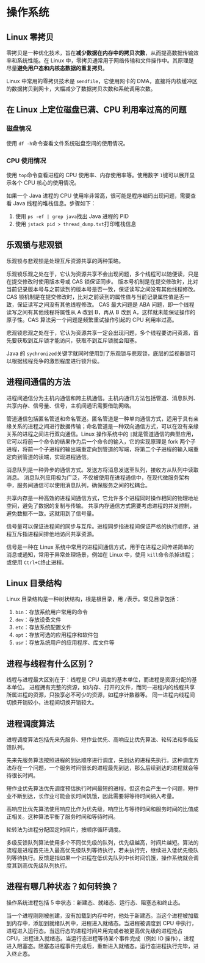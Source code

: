 # 操作系统

## Linux 零拷贝

零拷贝是一种优化技术，旨在**减少数据在内存中的拷贝次数**，从而提高数据传输效率和系统性能。在 Linux 中，零拷贝通常用于网络传输和文件操作中。其原理是尽量**避免用户态和内核态数据的重复拷贝**。

Linux 中常用的零拷贝技术是 `sendfile`，它使用网卡的 DMA，直接将内核缓冲区的数据拷贝到网卡，大幅减少了数据拷贝次数和系统调用次数。

## 在 Linux 上定位磁盘已满、CPU 利用率过高的问题

### 磁盘情况

使用 `df -h`命令查看文件系统磁盘空间的使用情况。

### CPU 使用情况

使用 `top`命令查看进程的 CPU 使用率、内存使用率等。使用数字 `1`键可以展开显示各个 CPU 核心的使用情况。

如果一个 Java 进程的 CPU 使用率非常高，很可能是程序编码出现问题，需要查看 Java 线程的堆栈信息。步骤如下：

1. 使用 `ps -ef | grep java`找出 Java 进程的 PID
2. 使用 `jstack pid > thread_dump.txt`打印堆栈信息

## 乐观锁与悲观锁

乐观锁与悲观锁是处理互斥资源共享的两种策略。

乐观锁乐观之处在于，它认为资源共享不会出现问题，多个线程可以随便读，只是在提交修改时使用版本号或 CAS 锁保证同步。
版本号机制是在提交修改时，比对当前记录版本号与之前读到的版本号是否一致，保证读写之间没有其他线程修改。
CAS 锁机制是在提交修改时，比对之前读到的属性值与当前记录属性值是否一致，保证读写之间没有其他线程修改。
CAS 最大问题是 ABA 问题，即一个线程读写之间有其他线程将属性从 A 改到 B，再从 B 改到 A，这样就未能保证操作的原子性。CAS 算法另一个问题是频繁重试操作引起的 CPU 利用率过高。

悲观锁悲观之处在于，它认为资源共享一定会出现问题，多个线程要访问资源，首先要获取到互斥锁才能访问，获取不到互斥锁就会阻塞。

Java 的 `sychronized`关键字就同时使用到了乐观锁与悲观锁，底层的监视器锁可以根据线程竞争的激烈程度进行锁升级。

## 进程间通信的方法

进程间通信分为主机内通信和跨主机通信。主机内通讯方法包括管道、消息队列、共享内存、信号量、信号，主机间通讯需要借助网络。

管道通信包括匿名管道和命名管道。匿名管道是一种单向通信方式，适用于具有亲缘关系的进程之间进行数据传输；命名管道是一种双向通信方式，可以在没有亲缘关系的进程之间进行双向通信。Linux 操作系统中的 `|`就是管道通信的典型应用，它可以将前一个命令的结果作为后一个命令的输入，它的实现原理是 fork 两个子进程，将前一个子进程的输出端重定向到管道的写端，将第二个子进程的输入端重定向到管道的读端，实现进程通信。

消息队列是一种异步的通信方式。发送方将消息发送至队列，接收方从队列中读取消息。
消息队列应用极为广泛，不仅被使用在进程通信中，在现代微服务架构中，服务间通信可以使用消息队列，确保服务之间的松耦合。

共享内存是一种高效的进程间通信方式，它允许多个进程同时操作相同的物理地址空间，避免了数据的复制与传输。
共享内存通信方式需要考虑进程的并发控制，避免数据不一致。这就用到了信号量。

信号量可以保证进程间的同步与互斥。进程同步指进程间保证严格的执行顺序，进程互斥指进程间排他地访问共享资源。

信号是一种在 Linux 系统中常用的进程间通信方式，用于在进程之间传递简单的消息或通知，常用于异常处理场景，例如在 Linux 中，使用 `kill`命令杀掉进程；或使用 `Ctrl+C`终止进程。

## Linux 目录结构

Linux 目录结构是一种树状结构，根是根目录，用 `/`表示。常见目录包括：

1. `bin`：存放系统用户常用的命令
2. `dev`：存放设备文件
3. `etc`：存放系统配置文件
4. `opt`：存放可选的应用程序和软件包
5. `usr`：存放系统用户的应用程序、库文件等


## 进程与线程有什么区别？

线程与进程最大区别在于：线程是 CPU 调度的基本单位，而进程是资源分配的基本单位。
进程拥有完整的资源，如内存、打开的文件，而同一进程内的线程共享所属进程的资源，只独享必不可少的资源，如程序计数器等。
同一进程内线程间切换开销较小，进程间切换开销较大。

## 进程调度算法

进程调度算法包括先来先服务、短作业优先、高响应比优先算法、轮转法和多级反馈队列。

先来先服务算法按照进程的到达顺序进行调度，先到达的进程先执行。这种调度方法存在一个问题，一个服务时间很长的进程最先到达，那么后续到达的进程就会等待很长时间。

短作业优先算法优先调度预估执行时间最短的进程。但这也会产生一个问题，短作业不断到达，长作业可能会长时间饥饿，因此需要将等待时间纳入考量。

高响应比优先算法使用响应比作为优先级，响应比与等待时间和服务时间的比值成正相关。这种算法平衡了服务时间和等待时间。

轮转法为进程分配固定时间片，按顺序循环调度。

多级反馈队列算法使用多个不同优先级的队列，优先级越高，时间片越短。算法的流程是进程首先进入最高优先级队列等待执行，若未执行完，继续进入低优先级队列等待执行。反馈是指如果一个进程在低优先队列中长时间饥饿，操作系统就会调度其到高优先级队列执行。

## 进程有哪几种状态？如何转换？

操作系统进程包括 5 中状态：新建态、就绪态、运行态、阻塞态和终止态。

当一个进程刚刚被创建，没有加载到内存中时，他处于新建态。当这个进程被加载到内存中，添加到就绪队列中，进程进入就绪态。当进程被调度到 CPU 中执行，进程进入运行态。当运行态的进程时间片用完或者被更高优先级的进程抢占 CPU，进程进入就绪态。当运行态进程等待某个事件完成（例如 IO 操作），进程进入阻塞态。阻塞态进程事件完成后，重新进入就绪态。运行态进程执行完毕，进入终止态。

